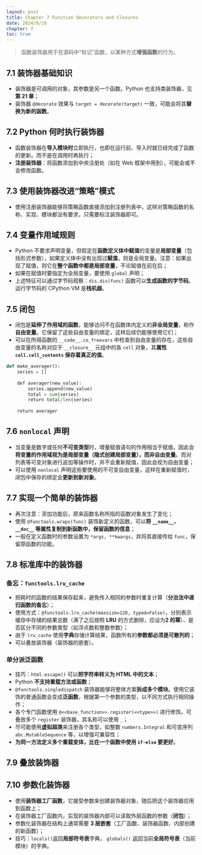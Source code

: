 ```yaml
---
layout: post
title: Chapter 7 Function Decorators and Closures
date: 2024/9/19
chapter: 7
toc: true
---
```


> 函数装饰器用于在源码中“标记”函数，以某种方式**增强函数**的行为。

## 7.1 装饰器基础知识

- 装饰器是可调用的对象，其参数是另一个函数。Python 也支持类装饰器，见**第 21 章**；
- 装饰器 `@decorate` 效果与 `target = decorate(target)` 一致，可能会将其**替换为新的函数**。

## 7.2 Python 何时执行装饰器

- 函数装饰器在**导入模块时**立即执行，也即在运行前、导入时就已经完成了函数的更新。而不是在调用时再执行；
- **注册装饰器**：将函数添加到中央注册处（如在 Web 框架中用到），可能会或不会修改函数。

## 7.3 使用装饰器改进“策略”模式

- 使用注册装饰器能够将策略函数直接添加到注册列表中，这样对策略函数的名称、实现、模块都没有要求，只需要标注装饰器即可。

## 7.4 变量作用域规则

- Python 不要求声明变量，但假定在**函数定义体中赋值**的变量是**局部变量**（包括形式参数），如果定义体中没有出现过**赋值**，则是全局变量。注意：如果出现了赋值，则它在**整个函数中都是局部变量**，不论赋值在前在后；
- 如果在赋值时要指定为全局变量，要使用 `global` 声明；
- 上述特征可以通过字节码观察：`dis.dis(func)` 函数可以**生成函数的字节码**。运行字节码的 CPython VM 是**栈机器**。

## 7.5 闭包

- 闭包是**延伸了作用域的函数**，能够访问不在函数体内定义的**非全局变量**，称作**自由变量**。它保留了这些自由变量的绑定，这样后续仍能够使用它们；
- 可以在所得函数的 `__code__.co_freevars` 中检查到自由变量的存在，这些自由变量的名称对应于 `__closure__` 元组中的各 `cell` 对象，其**属性 `cell.cell_contents` 保存着真正的值**。

```python
def make_averager():  
    series = []  
  
    def averager(new_value):  
        series.append(new_value)  
        total = sum(series)  
        return total/len(series)  
  
    return averager
```

## 7.6 `nonlocal` 声明

- 当变量是数字或任何**不可变类型**时，增量赋值语句的作用相当于赋值，因此会**将变量的作用域视为是局部变量（隐式创建局部变量），而非自由变量**。而对列表等可变对象进行追加等操作时，并不会重新赋值，因此会视为自由变量；
- 可以使用 `nonlocal` 声明这些要使用的不可变自由变量，这样在重新赋值时，闭包中保存的绑定会**更新到新对象**。

## 7.7 实现一个简单的装饰器

- 再次注意：添加功能后，原来函数名称所指的函数对象发生了变化；
- 使用 `@functools.wraps(func)` 装饰新定义的函数，可以**将 `__name__`、`__doc__` 等属性复制到新函数中，保留函数的信息**；
- 一般在定义函数时的参数设置为 `*args, **kwargs`，并将其直接传给 `func`，保留原函数的功能。

## 7.8 标准库中的装饰器

### 备忘：`functools.lru_cache`

- 把耗时的函数的结果保存起来，避免传入相同的参数时重复计算（**分治法中递归函数的备忘**）；
- 使用方式：`@functools.lru_cache(maxsize=128, typed=False)`，分别表示缓存中存储的结果总数（满了之后按照 **LRU** 的方式删除，应设为**2 的幂**）、是否区分不同的参数类型（如浮点数和整数参数）；
- 由于 `lru_cache` 使用**字典**存储计算结果，函数所有的**参数都必须是可散列的**；
- 可以叠放装饰器（装饰器的嵌套）。

### 单分派泛函数

- 技巧：`html.escape()` 可以**把字符串转义为 HTML 中的文本**；
- Python **不支持重载方法或函数**；
- `@functools.singledispatch` 装饰器能够将整体方案**拆成多个模块**。使用它装饰的普通函数会变成**泛函数**，根据第一个参数的类型，以不同方式执行相同操作；
- 各个专门函数使用 `@<<base_function>>.register(<<type>>)` 进行修饰，可叠放多个 `register` 装饰器，其名称可以使用 `_`；
- 尽可能使用**虚拟超类**来注册各个类型，如整数 `numbers.Integral` 和可变序列 `abc.MutableSequence` 等，以增强可兼容性；
- **为同一方法定义多个重载变体，比在一个函数中使用 `if-else` 要更好**。

## 7.9 叠放装饰器

## 7.10 参数化装饰器

- 使用**装饰器工厂函数**，它接受参数来创建装饰器对象，随后把这个装饰器应用到函数上；
- 在装饰器工厂函数内，实现的装饰器内部可以读取外层函数的参数（**闭包**）；
- 参数化装饰器在结构上通常需要 **3 层嵌套**（工厂函数、装饰器函数、内部创建的新函数）；
- 技巧：`locals()`返回**局部符号表**字典， `globals()` 返回当前**全局符号表**（当前模块）的字典。
